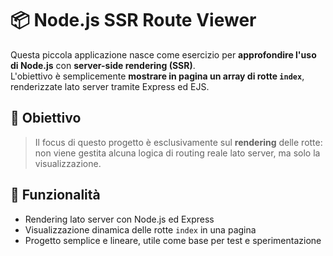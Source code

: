 # 📦 Node.js SSR Route Viewer

Questa piccola applicazione nasce come esercizio per **approfondire l'uso di Node.js** con **server-side rendering (SSR)**.  
L'obiettivo è semplicemente **mostrare in pagina un array di rotte `index`**, renderizzate lato server tramite Express ed EJS.

## 🎯 Obiettivo

> Il focus di questo progetto è esclusivamente sul **rendering** delle rotte:  
> non viene gestita alcuna logica di routing reale lato server, ma solo la visualizzazione.

## 🚀 Funzionalità

- Rendering lato server con Node.js ed Express
- Visualizzazione dinamica delle rotte `index` in una pagina
- Progetto semplice e lineare, utile come base per test e sperimentazione

